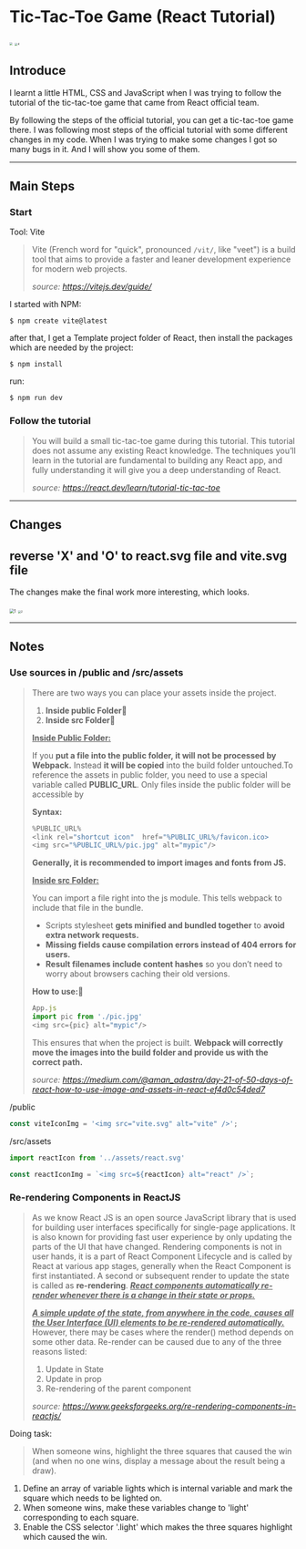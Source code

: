 # Tic-Tac-Toe Game (React Tutorial)

<img src="/Users/ziv_l/Desktop/file/projects/tic-tac-toe/imgs/3.png" style="zoom: 33%;" />

<img src="/Users/ziv_l/Desktop/file/projects/tic-tac-toe/imgs/4.png" alt="4" style="zoom: 33%;" />

## Introduce

I learnt a little HTML, CSS and JavaScript when I was trying to follow the tutorial of the tic-tac-toe game that came from React official team.

By following the steps of the official tutorial, you can get a tic-tac-toe game there. I was following most steps of the official tutorial with some different changes in my code. When I was trying to make some changes I got so many bugs in it. And I will show you some of them.

---

## Main Steps

### Start

Tool: Vite

> Vite (French word for "quick", pronounced `/vit/`, like "veet") is a build tool that aims to provide a faster and leaner development experience for modern web projects.
>
> *source: https://vitejs.dev/guide/*

I started with NPM:

```shell
$ npm create vite@latest
```

after that, I get a Template project folder of React, then install the packages which are needed by the project:

```shell
$ npm install
```

run: 

```shell
$ npm run dev
```

### Follow the tutorial

> You will build a small tic-tac-toe game during this tutorial. This tutorial does not assume any existing React knowledge. The techniques you’ll learn in the tutorial are fundamental to building any React app, and fully understanding it will give you a deep understanding of React.
>
> *source: https://react.dev/learn/tutorial-tic-tac-toe*

---

## Changes

## reverse 'X' and 'O' to react.svg file  and vite.svg file

The changes make the final work more interesting, which looks.

<img src="/Users/ziv_l/Desktop/file/projects/tic-tac-toe/imgs/1.png" alt="1" style="zoom: 50%;" />

<img src="/Users/ziv_l/Desktop/file/projects/tic-tac-toe/imgs/2.png" alt="2" style="zoom:33%;" />

---

## Notes

### Use sources in /public and /src/assets

> There are two ways you can place your assets inside the project.
>
> 1. **Inside public Folder📂**
> 2. **Inside src Folder📂**
>
> <u>**Inside Public Folder:**</u>
>
> If you **put a file into the public folder, it will not be processed by Webpack.** Instead **it will be copied** into the build folder untouched.To reference the assets in public folder, you need to use a special variable called **PUBLIC_URL**. Only files inside the public folder will be accessible by
>
> **Syntax:**
>
> ```javascript
> %PUBLIC_URL%
> <link rel="shortcut icon"  href="%PUBLIC_URL%/favicon.ico>
> <img src="%PUBLIC_URL%/pic.jpg" alt="mypic"/>
> ```
>
> **Generally, it is recommended to import images and fonts from JS.**
>
> **<u>Inside src Folder:</u>**
>
> You can import a file right into the js module. This tells webpack to include that file in the bundle.
>
> - Scripts stylesheet **gets minified and bundled together** to **avoid extra network requests.**
> - **Missing fields cause compilation errors instead of 404 errors for users.**
> - **Result filenames include content hashes** so you don’t need to worry about browsers caching their old versions.
>
> **How to use:📝**
>
> ```javascript
> App.js
> import pic from './pic.jpg'
> <img src={pic} alt="mypic"/>
> ```
>
> This ensures that when the project is built. **Webpack will correctly move the images into the build folder and provide us with the correct path.**
>
> *source: https://medium.com/@aman_adastra/day-21-of-50-days-of-react-how-to-use-image-and-assets-in-react-ef4d0c54ded7*

/public

```javascript
const viteIconImg = '<img src="vite.svg" alt="vite" />';
```

/src/assets

```javascript
import reactIcon from '../assets/react.svg'

const reactIconImg = `<img src=${reactIcon} alt="react" />`;
```

### Re-rendering Components in ReactJS

> As we know React JS is an open source JavaScript library that is used for building user interfaces specifically for single-page applications. It is also known for providing fast user experience by only updating the parts of the UI that have changed. Rendering components is not in user hands, it is a part of React Component Lifecycle and is called by React at various app stages, generally when the React Component is first instantiated. A second or subsequent render to update the state is called as **re-rendering**. **<u>*React components automatically re-render whenever there is a change in their state or props.*</u>**
>
> **<u>*A simple update of the state, from anywhere in the code, causes all the User Interface (UI) elements to be re-rendered automatically.*</u>** However, there may be cases where the render() method depends on some other data. Re-render can be caused due to any of the three reasons listed:
>
> 1. Update in State
> 2. Update in prop
> 3. Re-rendering of the parent component
>
> *source: https://www.geeksforgeeks.org/re-rendering-components-in-reactjs/*

Doing task:

> When someone wins, highlight the three squares that caused the win (and when no one wins, display a message about the result being a draw).

1. Define an array of variable lights which is internal variable and mark the square which needs to be lighted on.
2. When someone wins, make these variables change to 'light' corresponding to each square.
3. Enable the CSS selector '.light' which  makes the three squares highlight which caused the win.

